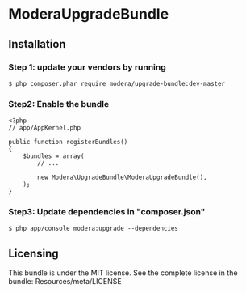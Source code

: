 # ModeraUpgradeBundle

## Installation

### Step 1: update your vendors by running

    $ php composer.phar require modera/upgrade-bundle:dev-master

### Step2: Enable the bundle

    <?php
    // app/AppKernel.php

    public function registerBundles()
    {
        $bundles = array(
            // ...

            new Modera\UpgradeBundle\ModeraUpgradeBundle(),
        );
    }

### Step3: Update dependencies in "composer.json"

    $ php app/console modera:upgrade --dependencies

## Licensing

This bundle is under the MIT license. See the complete license in the bundle:
Resources/meta/LICENSE
